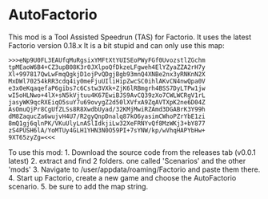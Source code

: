 # AutoFactorio

This mod is a Tool Assisted Speedrun (TAS) for Factorio.
It uses the latest Factorio version 0.18.x
It is a bit stupid and can only use this map:
```
>>>eNp9U0FL3EAUfqMuRgsixYMFtXtYUISEoPWyFGf0UvozstlZGchm
tpMEaoW6B4+CZ3upB08K3r0JXlpoQfDkzeLFgweh4ElYZyaZZA2rH7y
Xl+997817QwLwFmqQgkjD1ojPvQDgjBgb93mnQ4XNBe2nx3yRNKnN2X
MxDWl70254kRR3cdq4iy0meFjuUIliHipZwcSC0ihlAKvCN4nwQpa0V
e3x0eKqaqefaP6gibs7c6Cstw3VXk+ZjK6lRBmgrh4BSS7DyLTPw1jw
wI5oHLNwo+4lX+sN5kVjtuu4K67EwiBJS9AvCQ39zXo7CWLWCRgV1rL
jasyWK9qcRXEiqO5suY7u69ovygZ2d50lXVfxA9ZqAVTXpK2ne6D04Z
AsOmuQjPr8CgUfZLSs8R8XwdbUyad/32KMjMwiRZAmd3DGABrK3Y99h
dM8ZaqucZa6wujvH4U7/R2gyQnpDnalq87kO6yasimCWhoPZrYbE1zi
8mQ1gj6qlnPK/VKuUlyLnASlIdkjiLw32XeFRNYvQf8MzWKj3+bY877
zS4PUSH6lA/YoMTUy4GLH1YHN3N0O59PI+7sYNW/kp/wVhqHAPYbHw+
9XT65zyZg=<<<
```

To use this mod:
			1. Download the source code from the releases tab (v0.0.1 latest)
			2. extract and find 2 folders. one called 'Scenarios' and the other 'mods'
			3. Navigate to /user/appdata/roaming/Factorio and paste them there.
			4. Start up Factorio, create a new game and choose the AutoFactorio scenario.
			5. be sure to add the map string.
 
